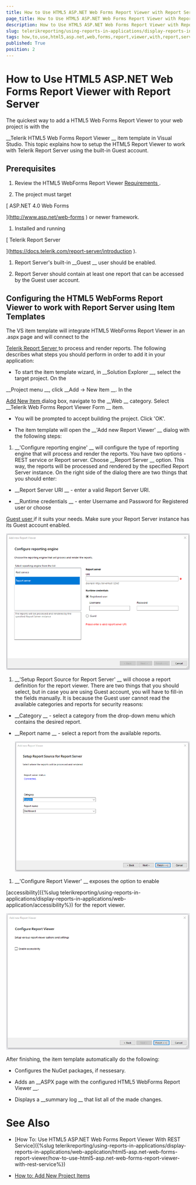 ```yaml
---
title: How to Use HTML5 ASP.NET Web Forms Report Viewer with Report Server
page_title: How to Use HTML5 ASP.NET Web Forms Report Viewer with Report Server | for Telerik Reporting Documentation
description: How to Use HTML5 ASP.NET Web Forms Report Viewer with Report Server
slug: telerikreporting/using-reports-in-applications/display-reports-in-applications/web-application/html5-asp.net-web-forms-report-viewer/how-to-use-html5-asp.net-web-forms-report-viewer-with-report-server
tags: how,to,use,html5,asp.net,web,forms,report,viewer,with,report,server
published: True
position: 2
---
```


# How to Use HTML5 ASP.NET Web Forms Report Viewer with Report Server



The quickest way to add a HTML5 Web Forms Report Viewer to your web project is with the
        
__Telerik HTML5 Web Forms Report Viewer
__ item template in Visual Studio.
        This topic explains how to setup the HTML5 Report Viewer to work with Telerik Report Server using the built-in Guest account.
      


## Prerequisites

1. Review the HTML5 WebForms Report Viewer 
[Requirements
](db123b4f-a278-402a-96b1-b45d52f2306a).
            


1. The project must target
              
[                  ASP.NET 4.0 Web Forms
                
](http://www.asp.net/web-forms
)              or newer framework.
            


1. Installed and running
              
[                  Telerik Report Server
                
](https://docs.telerik.com/report-server/introduction
).
            


1. Report Server's built-in 
__Guest
__ user should be enabled.
            


1. Report Server should contain at least one report that can be accessed by the Guest user account.
            


## Configuring the HTML5 WebForms Report Viewer to work with Report Server using Item Templates

The VS item template will integrate HTML5 WebForms Report Viewer in an .aspx page
          and will connect to the 
          
[Telerik Report Server
](https://docs.telerik.com/report-server/introduction
) 
          to process and render reports.
          The following describes what steps you should perform in order to add it in your application:
        


* To start the item template wizard, in 
__Solution Explorer
__, select the target project. On the
              
__Project menu
__, click 
__Add -> New Item
__. In the
              
[Add New Item
](https://msdn.microsoft.com/en-us/library/w0572c5b%28v=vs.100%29.aspx
)              dialog box, navigate to the 
__Web
__ category. Select 
__Telerik Web Forms Report Viewer Form
__ item.
            


* You will be prompted to accept building the project. Click 'OK'.
            


* The item template will open the 
__'Add new Report Viewer'
__ dialog with the following steps:
            


1. __'Configure reporting engine'
__ will configure the type of reporting engine that will process and render the reports.
                  You have two options - REST service or Report server. Choose 
__Report Server
__ option. This way, the reports will be 
                  processed and rendered by the specified Report Server instance. On the right side of the dialog there are two things that you should enter:
                


* __Report Server URI
__ - enter a valid Report Server URI.
                    


* __Runtime credentials
__ - enter Username and Password for Registered user or choose
                      
[Guest user
](https://docs.telerik.com/report-server/implementer-guide/user-management/guest-user
) if it suits your needs. Make sure your Report Server instance has its Guest account enabled.
                    
  
  ![item-template-reporting-engine-rs](images/item-template-reporting-engine-rs.png)

1. __'Setup Report Source for Report Server'
__ will choose a report definition for the report viewer. There are two things
                  that you should select, but in case you are using Guest account, you will have to fill-in the fields manually. It is because the Guest user
                  cannot read the available categories and reports for security reasons:
                


* __Category
__ - select a category from the drop-down menu which contains the desired report.
                    


* __Report name
__ - select a report from the available reports.
                    
  
  ![item-template-report-source-rs](images/item-template-report-source-rs.png)

1. __'Configure Report Viewer'
__ exposes the option to enable
                  
[accessibility]({%slug telerikreporting/using-reports-in-applications/display-reports-in-applications/web-application/accessibility%})
 for the report viewer.
                
  
  ![Item Template Accessibility](images/item-template-accessibility.png)

After finishing, the item template automatically do the following:
        


* Configures the NuGet packages, if nessesary.
            


* Adds an 
__ASPX page with the configured HTML5 WebForms Report Viewer
__.
            


* Displays a 
__summary log
__ that list all of the made changes.
            


# See Also


 * [How To: Use HTML5 ASP.NET Web Forms Report Viewer With REST Service]({%slug telerikreporting/using-reports-in-applications/display-reports-in-applications/web-application/html5-asp.net-web-forms-report-viewer/how-to-use-html5-asp.net-web-forms-report-viewer-with-rest-service%})


 * [How to: Add New Project Items
](https://docs.microsoft.com/en-us/previous-versions/visualstudio/visual-studio-2010/w0572c5b(v=vs.100)
)
